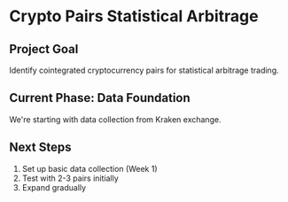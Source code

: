 # Crypto Pairs Statistical Arbitrage

## Project Goal
Identify cointegrated cryptocurrency pairs for statistical arbitrage trading.

## Current Phase: Data Foundation
We're starting with data collection from Kraken exchange.

## Next Steps
1. Set up basic data collection (Week 1)
2. Test with 2-3 pairs initially
3. Expand gradually